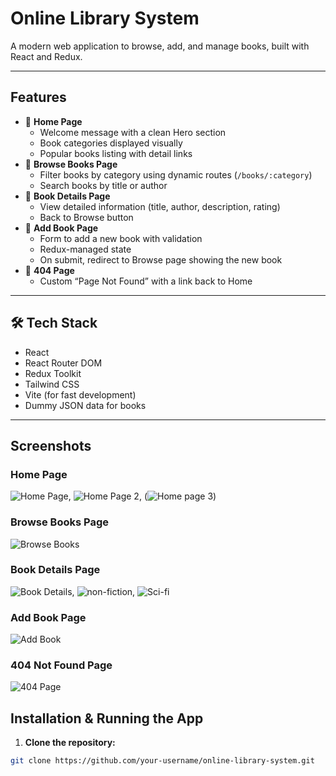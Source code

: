 #  Online Library System

A modern web application to browse, add, and manage books, built with React and Redux.

---

##  Features

- 🔹 **Home Page**
  - Welcome message with a clean Hero section
  - Book categories displayed visually
  - Popular books listing with detail links
- 🔹 **Browse Books Page**
  - Filter books by category using dynamic routes (`/books/:category`)
  - Search books by title or author
- 🔹 **Book Details Page**
  - View detailed information (title, author, description, rating)
  - Back to Browse button
- 🔹 **Add Book Page**
  - Form to add a new book with validation
  - Redux-managed state
  - On submit, redirect to Browse page showing the new book
- 🔹 **404 Page**
  - Custom “Page Not Found” with a link back to Home

---

## 🛠 Tech Stack

- React
- React Router DOM
- Redux Toolkit
- Tailwind CSS
- Vite (for fast development)
- Dummy JSON data for books

---

##  Screenshots

###  Home Page
![Home Page](src/assets/addbook.jpg),
![Home Page 2](src/assets/home3.jpg),
(![Home page 3](src/assets/home2.jpg))

###  Browse Books Page
![Browse Books](src/assets/Browse.jpg)

###  Book Details Page
![Book Details](src/assets/fictionbook.jpg),
![non-fiction](src/assets/non-fictionbook.jpg),
![Sci-fi](src/assets/sci-fi.jpg)

###  Add Book Page
![Add Book](src/assets/addbook.jpg)

###  404 Not Found Page
![404 Page](src/assets/NotFound.jpg)


## Installation & Running the App

1. **Clone the repository:**

```bash
git clone https://github.com/your-username/online-library-system.git

